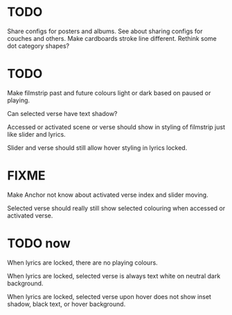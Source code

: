# TODO
Share configs for posters and albums.
See about sharing configs for couches and others.
Make cardboards stroke line different.
Rethink some dot category shapes?

# TODO
Make filmstrip past and future colours light or dark based on paused or playing.

Can selected verse have text shadow?

Accessed or activated scene or verse should show in styling of filmstrip just like slider and lyrics.

Slider and verse should still allow hover styling in lyrics locked.

# FIXME
Make Anchor not know about activated verse index and slider moving.

Selected verse should really still show selected colouring when accessed or activated verse.



# TODO now
When lyrics are locked, there are no playing colours.

When lyrics are locked, selected verse is always text white on neutral dark background.

When lyrics are locked, selected verse upon hover does not show inset shadow, black text, or hover background.